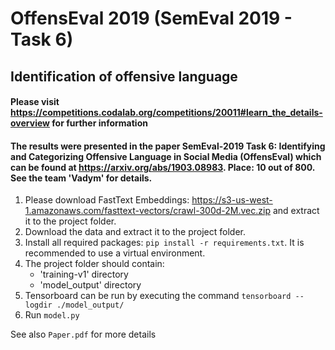 # OffensEval 2019 (SemEval 2019 - Task 6)
## Identification of offensive language

#### Please visit <https://competitions.codalab.org/competitions/20011#learn_the_details-overview> for further information
#### The results were presented in the paper SemEval-2019 Task 6: Identifying and Categorizing Offensive Language in Social Media (OffensEval) which can be found at <https://arxiv.org/abs/1903.08983>. Place: 10 out of 800. See the team 'Vadym' for details. 

1. Please download FastText Embeddings: <https://s3-us-west-1.amazonaws.com/fasttext-vectors/crawl-300d-2M.vec.zip> 
and extract it to the project folder.
2. Download the data and extract it to the project folder.
2. Install all required packages: `pip install -r requirements.txt`. It is recommended to use a virtual environment.
3. The project folder should contain:
    - 'training-v1' directory
    - 'model_output' directory
4. Tensorboard can be run by executing the command `tensorboard --logdir ./model_output/`
5. Run `model.py`

See also `Paper.pdf` for more details
